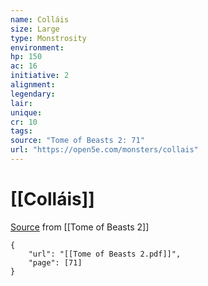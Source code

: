 ```yaml
---
name: Colláis
size: Large
type: Monstrosity
environment: 
hp: 150
ac: 16
initiative: 2
alignment: 
legendary: 
lair: 
unique: 
cr: 10
tags: 
source: "Tome of Beasts 2: 71"
url: "https://open5e.com/monsters/collais"
---
```

# [[Colláis]]

[Source](zotero://open-pdf/library/items/9UQIAB6R?page=71) from [[Tome of Beasts 2]]

```pdf
{
	"url": "[[Tome of Beasts 2.pdf]]",
	"page": [71]
}
```


